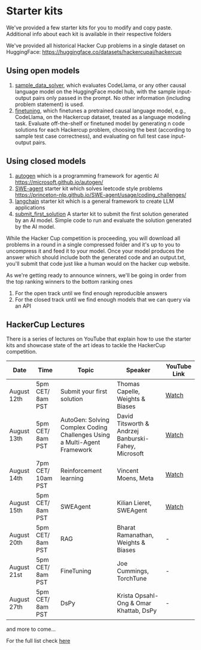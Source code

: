 # Starter kits

We've provided a few starter kits for you to modify and copy paste. Additional info about each kit is available in their respective folders

We've provided all historical Hacker Cup problems in a single dataset on HuggingFace: https://huggingface.co/datasets/hackercupai/hackercup

## Using open models
1. [sample_data_solver](sample_data_solver), which evaluates CodeLlama, or any other causal language model on the HuggingFace model hub, with the sample input-output pairs only passed in the prompt. No other information (including problem statement) is used.
2. [finetuning](finetuning), which finetunes a pretrained causal language model, e.g., CodeLlama, on the Hackercup dataset, treated as a language modeling task. Evaluate off-the-shelf or finetuned model by generating n code solutions for each Hackercup problem, choosing the best (according to sample test case correctness), and evaluating on full test case input-output pairs.

## Using closed models
1. [autogen](autogen/) which is a programming framework for agentic AI https://microsoft.github.io/autogen/
2. [SWE-agent](SWE-agent/) starter kit which solves leetcode style problems https://princeton-nlp.github.io/SWE-agent/usage/coding_challenges/
3. [langchain](langchain/) starter kit which is a general framework to create LLM applications
4. [submit_first_solution](submit_first_solution/) A starter kit to submit the first solution generated by an AI model. Simple code to run and evaluate the solution generated by the AI model.

While the Hacker Cup competition is proceeding, you will download all problems in a round in a single compressed folder and it's up to you to uncompress it and feed it to your model. Once your model produces the answer which should include both the generated code and an output.txt, you'll submit that code just like a human would on the hacker cup website.

As we're getting ready to announce winners, we'll be going in order from the top ranking winners to the bottom ranking ones
1. For the open track until we find enough reproducible answers
2. For the closed track until we find enough models that we can query via an API


## HackerCup Lectures

There is a series of lectures on YouTube that explain how to use the starter kits and showcase state of the art ideas to tackle the HackerCup competition.

| Date | Time | Topic | Speaker | YouTube Link |
|------|------|-------|---------|--------------|
| August 12th | 5pm CET/ 8am PST | Submit your first solution | Thomas Capelle, Weights & Biases | [Watch](https://www.youtube.com/watch?v=90FVRHOP9xY) |
| August 13th | 5pm CET/ 8am PST | AutoGen: Solving Complex Coding Challenges Using a Multi-Agent Framework | David Titsworth & Andrzej Banburski-Fahey, Microsoft | [Watch](https://www.youtube.com/watch?v=jCq7oI54R_s) |
| August 14th | 7pm CET/ 10am PST | Reinforcement learning | Vincent Moens, Meta | [Watch](https://www.youtube.com/watch?v=qMZfHKRwCCo) |
| August 15th | 5pm CET/ 8am PST | SWEAgent | Kilian Lieret, SWEAgent | [Watch](https://www.youtube.com/watch?v=d9gcXpiiDao) |
| August 20th | 5pm CET/ 8am PST | RAG | Bharat Ramanathan, Weights & Biases | - |
| August 21st | 5pm CET/ 8am PST | FineTuning | Joe Cummings, TorchTune | - |
| August 27th | 5pm CET/ 8am PST | DsPy | Krista Opsahl-Ong & Omar Khattab, DsPy | - |

and more to come...

For the full list check [here](https://events.bizzabo.com/NeurIPShackercuplecture)
